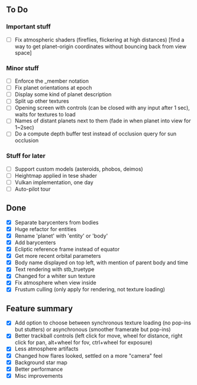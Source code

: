 ## To Do

### Important stuff
- [ ] Fix atmospheric shaders (fireflies, flickering at high distances) [find a way to get planet-origin coordinates without bouncing back from view space]

### Minor stuff
- [ ] Enforce the _member notation
- [ ] Fix planet orientations at epoch
- [ ] Display some kind of planet description
- [ ] Split up other textures
- [ ] Opening screen with controls (can be closed with any input after 1 sec), waits for textures to load
- [ ] Names of distant planets next to them (fade in when planet into view for 1~2sec)
- [ ] Do a compute depth buffer test instead of occlusion query for sun occlusion

### Stuff for later
- [ ] Support custom models (asteroids, phobos, deimos)
- [ ] Heightmap applied in tese shader
- [ ] Vulkan implementation, one day
- [ ] Auto-pilot tour

## Done
- [x] Separate barycenters from bodies
- [x] Huge refactor for entities
- [x] Rename 'planet' with 'entity' or 'body'
- [x] Add barycenters
- [x] Ecliptic reference frame instead of equator
- [x] Get more recent orbital parameters
- [x] Body name displayed on top left, with mention of parent body and time
- [x] Text rendering with stb_truetype
- [x] Changed for a whiter sun texture
- [x] Fix atmosphere when view inside
- [x] Frustum culling (only apply for rendering, not texture loading)

## Feature summary
- [x] Add option to choose between synchronous texture loading (no pop-ins but stutters) or asynchronous (smoother framerate but pop-ins)
- [x] Better trackball controls (left click for move, wheel for distance, right click for pan, alt+wheel for fov, ctrl+wheel for exposure)
- [x] Less atmosphere artifacts
- [x] Changed how flares looked, settled on a more "camera" feel
- [x] Background star map
- [x] Better performance
- [x] Misc improvements
